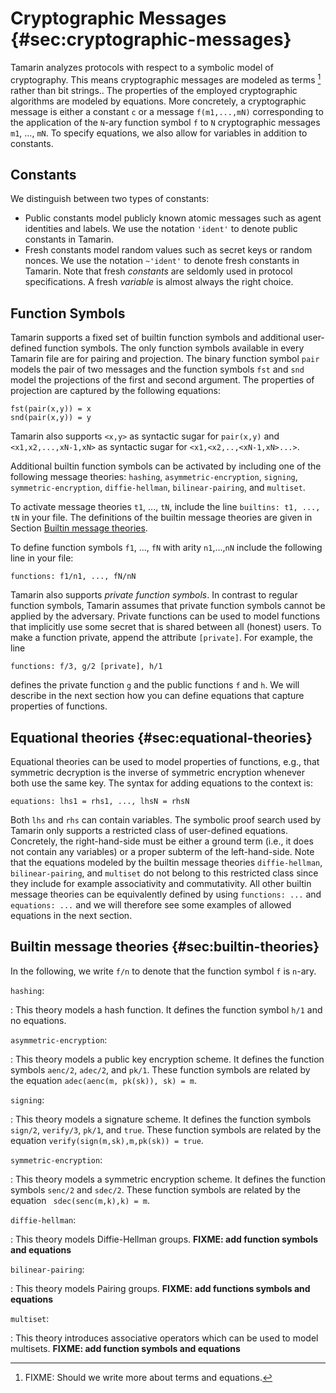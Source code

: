 Cryptographic Messages {#sec:cryptographic-messages}
====================================================

Tamarin analyzes protocols with respect to a symbolic model of cryptography.
This means cryptographic messages are modeled as terms [^1] rather than
bit strings..
The properties of the employed cryptographic algorithms are
modeled by equations.
More concretely, a cryptographic message is either a constant `c` or a
message `f(m1,...,mN)` corresponding to the application of the `N`-ary
function symbol `f` to `N` cryptographic messages `m1`, ..., `mN`.
To specify equations, we also allow for variables in addition to constants.

Constants
---------

We distinguish between two types of constants:

* Public constants model publicly known atomic messages such as agent
  identities and labels. We use the notation `'ident'` to denote public
  constants in Tamarin.
* Fresh constants model random values such as secret keys or random
  nonces. We use the notation `~'ident'` to denote fresh
  constants in Tamarin. Note that fresh *constants* are seldomly used
  in protocol specifications. A fresh *variable* is almost always the
  right choice.

Function Symbols
----------------

Tamarin supports a fixed set of builtin function symbols and additional user-defined
function symbols. The only function symbols available in every Tamarin file are for
pairing and projection. The binary function symbol `pair` models the pair of two
messages and the function symbols `fst` and `snd` model the projections of the first
and second argument. The properties of projection are captured by the following
equations:

    fst(pair(x,y)) = x
    snd(pair(x,y)) = y

Tamarin also supports `<x,y>` as syntactic sugar for `pair(x,y)` and
`<x1,x2,...,xN-1,xN>` as syntactic sugar for `<x1,<x2,..,<xN-1,xN>...>`.

Additional builtin function symbols can be activated by including one of the
following message theories:
`hashing`,
`asymmetric-encryption`,
`signing`,
`symmetric-encryption`,
`diffie-hellman`,
`bilinear-pairing`, and
`multiset`.

To activate message theories `t1`, ..., `tN`, include the line 
`builtins: t1, ..., tN` in your file.
The definitions of the builtin message theories are given in Section
[Builtin message theories](#sec:builtin-theories).

To define function symbols `f1`, ..., `fN` with arity `n1`,...,`nN` include the
  following line in your file:

    functions: f1/n1, ..., fN/nN

Tamarin also supports *private function symbols*. In contrast to regular function
symbols, Tamarin assumes that private function symbols cannot be applied by the adversary.
Private functions can be used to model functions that implicitly use some secret
that is shared between all (honest) users. To make a function private, append the
attribute `[private]`. For example, the line

    functions: f/3, g/2 [private], h/1

defines the private function `g` and the public functions `f` and `h`.
We will describe in the next section how you can define equations that capture
properties of functions.

Equational theories {#sec:equational-theories}
-------------------

Equational theories can be used to model properties of functions, e.g., that
symmetric decryption is the inverse of symmetric encryption whenever both use
the same key. The syntax for adding equations to the context is:

    equations: lhs1 = rhs1, ..., lhsN = rhsN

Both `lhs` and `rhs` can contain variables.
The symbolic proof search used by Tamarin only supports a restricted class of
user-defined equations.
Concretely, the right-hand-side must be either a ground term (i.e., it does not contain
any variables) or a proper subterm of the left-hand-side.
Note that the equations modeled by the builtin message theories `diffie-hellman`,
`bilinear-pairing`, and `multiset` do not belong to this restricted class since they
include for example associativity and commutativity. All other builtin message theories
can be equivalently defined by using `functions: ...` and `equations: ...` and
we will therefore see some examples of allowed equations in the next section.


Builtin message theories {#sec:builtin-theories}
------------------------

In the following, we write `f/n` to denote that the function symbol `f` is
`n`-ary.

`hashing`:

: This theory models a hash function. It defines the function symbol
  `h/1` and no equations.

`asymmetric-encryption`:

: This theory models a public key encryption scheme. It defines the
  function symbols `aenc/2`, `adec/2`, and `pk/1`. These function symbols are
  related by the equation `adec(aenc(m, pk(sk)), sk) = m`.

`signing`:

: This theory models a signature scheme. It defines the function symbols
  `sign/2`, `verify/3`, `pk/1`, and `true`. These function symbols are related by
  the equation `verify(sign(m,sk),m,pk(sk)) = true`.

`symmetric-encryption`:

: This theory models a symmetric encryption scheme. It defines the function symbols
  `senc/2`  and `sdec/2`. These function symbols are related by the equation
  ` sdec(senc(m,k),k) = m`.

`diffie-hellman`:

: This theory models Diffie-Hellman groups. **FIXME: add function symbols and equations**

`bilinear-pairing`:

: This theory models Pairing groups. **FIXME: add functions symbols and equations**

`multiset`:

: This theory introduces associative operators which can be used to model
  multisets. **FIXME: add function symbols and equations**

[^1]: FIXME: Should we write more about terms and equations.

